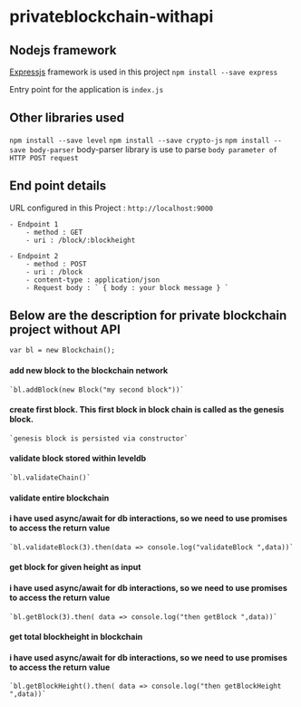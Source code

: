 # privateblockchain-withapi

## Nodejs framework

[Expressjs](https://expressjs.com/) framework is used in this project
` npm install --save express `

Entry point for the application is `index.js`

## Other libraries used
` npm install --save level `
` npm install --save crypto-js `
` npm install --save body-parser `
body-parser library is use to parse `body parameter of HTTP POST request`
## End point details

URL configured in this Project : `http://localhost:9000` 

    - Endpoint 1
        - method : GET
        - uri : /block/:blockheight
    
    - Endpoint 2 
        - method : POST
        - uri : /block
        - content-type : application/json
        - Request body : ` { body : your block message } `

## Below are the description for private blockchain project without API


`var bl = new Blockchain();`

#### add new block to the blockchain network

    `bl.addBlock(new Block("my second block"))`

#### create first block. This first block in block chain is called as the genesis block.

    `genesis block is persisted via constructor`

#### validate block stored within leveldb

    `bl.validateChain()`

#### validate entire blockchain
#### i have used async/await for db interactions, so we need to use promises to access the return value

    `bl.validateBlock(3).then(data => console.log("validateBlock ",data))`

#### get block for given height as input
#### i have used async/await for db interactions, so we need to use promises to access the return value

    `bl.getBlock(3).then( data => console.log("then getBlock ",data))`

#### get total blockheight in blockchain
#### i have used async/await for db interactions, so we need to use promises to access the return value

    `bl.getBlockHeight().then( data => console.log("then getBlockHeight ",data))`



